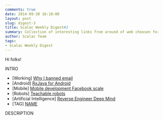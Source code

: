 ```yaml
---
comments: true
date: 2014-09-30 16:10:00
layout: post
slug: digest-3
title: Scalac Weekly Digest#3
summary: Collection of interesting links from around of web choosen for you by scalac team
author: Scalac Team
tags:
- Scalac Weekly Digest
---
```


Hi folks! 

INTRO

* \[Working\] [Why I banned email](https://medium.com/life-at-primeloop/putting-email-in-its-place-27757946d9fe)
* \[Android\] [RxJava for Android](http://blog.danlew.net/2014/09/15/grokking-rxjava-part-1/)
* \[Mobile\] [Mobile development Facebook scale](http://highscalability.com/blog/2014/9/22/how-facebook-makes-mobile-work-at-scale-for-all-phones-on-al.html)
* \[Robots\] [Teachable robots](http://www.technologyreview.com/news/530871/robots-that-learn-through-repetition-not-programming/)
* \[Artificial Intelligence\] [Reverse Engineer Deep Mind](http://robohub.org/artificial-general-intelligence-that-plays-atari-video-games-how-did-deepmind-do-it/)
* \[TAG\] [NAME](LINK)

DESCRIPTION
